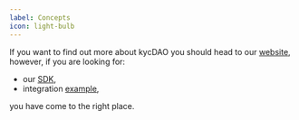 ```yaml
---
label: Concepts
icon: light-bulb
---
```






If you want to find out more about kycDAO you should head to our [website](https://kycdao.xyz), however, if you are looking for:

* our [SDK](https://kycdao.github.io/kycdao-js-sdk/),
* integration [example](https://kycdao.github.io/sdk-example/),

you have come to the right place.

